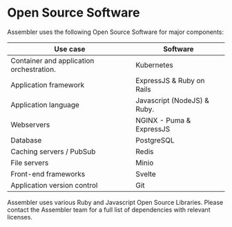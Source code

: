 # Open Source Software

Assembler uses the following Open Source Software for major components:

| **Use case**                             | **Software**                |
|------------------------------------------|-----------------------------|
| Container and application orchestration. | Kubernetes                  |
| Application framework                    | ExpressJS & Ruby on Rails   |
| Application language                     | Javascript (NodeJS) & Ruby. |
| Webservers                               | NGINX - Puma & ExpressJS    |
| Database                                 | PostgreSQL                  |
| Caching servers / PubSub                 | Redis                       |
| File servers                             | Minio                       |
| Front-end frameworks                     | Svelte                      |
| Application version control              | Git                         |

Assembler uses various Ruby and Javascript Open Source Libraries. Please contact the Assembler team for a full list of dependencies with relevant licenses.